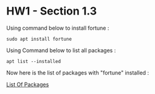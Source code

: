 # HW1 - Section 1.3

Using command below to install fortune :

```
sudo apt install fortune
```


Using Command below to list all packages :

```
apt list --installed 
```

Now here is the list of packages with "fortune" installed :

[List Of Packages](https://github.com/alijafari79/Python_Lab/blob/53f71ccb807607eaf9f224238e0f06ce76280efd/HW1/Section_1.3/list_of_packages_with_fortune_installed.txt#L255#L257)
